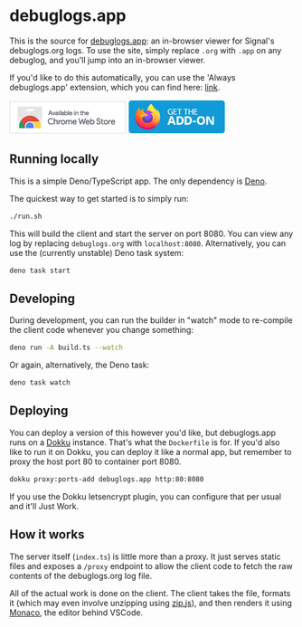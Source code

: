 # debuglogs.app

This is the source for [debuglogs.app](https://debuglogs.app): an in-browser viewer for Signal's debuglogs.org logs.
To use the site, simply replace `.org` with `.app` on any debuglog, and you'll jump into an in-browser viewer.

If you'd like to do this automatically, you can use the 'Always debuglogs.app' extension, which you can find here: 
[link](https://github.com/greysonp/debuglogs.app-extension).

[![Chrome Extension](gh-assets/chrome-extension-icon.png)](https://chrome.google.com/webstore/detail/always-debuglogsapp/oniffipheighcgplcfcmhkaipgcbbokf)
[![Firefox Add-on](gh-assets/firefox-add-on-icon.png)](https://addons.mozilla.org/en-US/firefox/addon/always-debuglogs-app/)

## Running locally

This is a simple Deno/TypeScript app. The only dependency is [Deno](https://deno.land/#installation).

The quickest way to get started is to simply run:

```bash
./run.sh
```

This will build the client and start the server on port 8080. You can view any log by replacing `debuglogs.org` with
`localhost:8080`. Alternatively, you can use the (currently unstable) Deno task system:

```bash
deno task start
```

##  Developing

During development, you can run the builder in "watch" mode to re-compile the client code whenever you change something:

```bash
deno run -A build.ts --watch
```

Or again, alternatively, the Deno task:

```bash
deno task watch
```

## Deploying

You can deploy a version of this however you'd like, but debuglogs.app runs on a [Dokku](https://dokku.com/) instance.
That's what the `Dockerfile` is for. If you'd also like to run it on Dokku, you can deploy it like a normal app, but
remember to proxy the host port 80 to container port 8080.

```bash
dokku proxy:ports-add debuglogs.app http:80:8080
```

If you use the Dokku letsencrypt plugin, you can configure that per usual and it'll Just Work.

## How it works

The server itself (`index.ts`) is little more than a proxy. It just serves static files and exposes a `/proxy` endpoint 
to allow the client code to fetch the raw contents of the debuglogs.org log file.

All of the actual work is done on the client. The client takes the file, formats it (which may even involve unzipping
using [zip.js](https://gildas-lormeau.github.io/zip.js/)), and then renders it using 
[Monaco](https://microsoft.github.io/monaco-editor/), the editor behind VSCode.